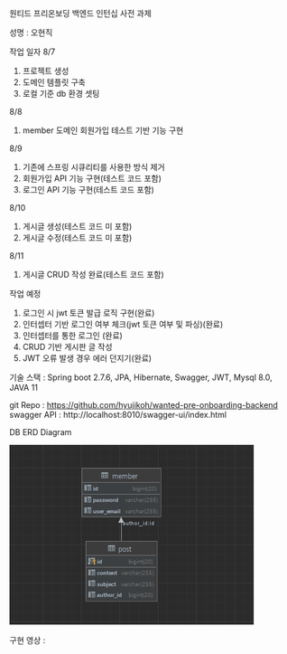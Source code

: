 원티드 프리온보딩 백엔드 인턴십 사전 과제

성명 : 오현직

작업 일자
8/7
1. 프로젝트 생성
2. 도메인 템플릿 구축
3. 로컬 기준 db 환경 셋팅

8/8
1. member 도메인 회원가입 테스트 기반 기능 구현

8/9
1. 기존에 스프링 시큐리티를 사용한 방식 제거
2. 회원가입 API 기능 구현(테스트 코드 포함)
3. 로그인 API 기능 구현(테스트 코드 포함)

8/10
1. 게시글 생성(테스트 코드 미 포함)
2. 게시글 수정(테스트 코드 미 포함)

8/11
1. 게시글 CRUD 작성 완료(테스트 코드 포함)


작업 예정
1. 로그인 시 jwt 토큰 발급 로직 구현(완료)
2. 인터셉터 기반 로그인 여부 체크(jwt 토큰 여부 및 파싱)(완료)
3. 인터셉터를 통한 로그인 (완료)
4. CRUD 기반 게시판 글 작성
5. JWT 오류 발생 경우 에러 던지기(완료)




기술 스택 : Spring boot 2.7.6, JPA, Hibernate, Swagger, JWT, Mysql 8.0, JAVA 11

git Repo : https://github.com/hyujikoh/wanted-pre-onboarding-backend
swagger API : http://localhost:8010/swagger-ui/index.html

DB ERD Diagram 

![img.png](img.png)

구현 영상 : 

